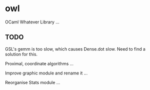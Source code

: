 # owl
OCaml Whatever Library ...

## TODO

GSL's gemm is too slow, which causes Dense.dot slow. Need to find a solution for this.

Proximal, coordinate algorithms ...

Improve graphic module and rename it ...

Reorganise Stats module ...

